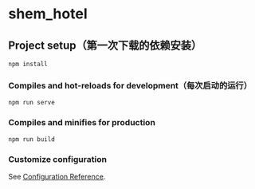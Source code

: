 # shem_hotel

## Project setup（第一次下载的依赖安装）
```
npm install
```

### Compiles and hot-reloads for development（每次启动的运行）
```
npm run serve
```

### Compiles and minifies for production
```
npm run build
```

### Customize configuration
See [Configuration Reference](https://cli.vuejs.org/config/).
